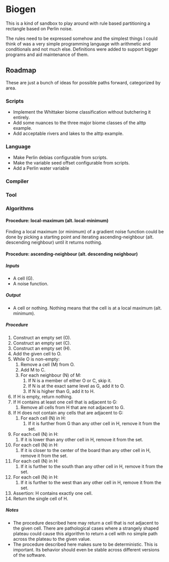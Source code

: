 # Biogen

This is a kind of sandbox to play around with rule based partitioning a
rectangle based on Perlin noise.

The rules need to be expressed somehow and the simplest things I could think of
was a very simple programming language with arithmetic and conditionals and not
much else.
Definitions were added to support bigger programs and aid maintenance of them.

## Roadmap

These are just a bunch of ideas for possible paths forward, categorized by area.


### Scripts
* Implement the Whittaker biome classification without butchering it entirely.
* Add some nuances to the three major biome classes of the alttp example.
* Add acceptable rivers and lakes to the alttp example.


### Language
* Make Perlin debias configurable from scripts.
* Make the variable seed offset configurable from scripts.
* Add a Perlin water variable


### Compiler

### Tool

### Algorithms

#### Procedure: local-maximum (alt. local-minimum)

Finding a local maximum (or minimum) of a gradient noise function could be done
by picking a starting point and iterating ascending-neighbour (alt. descending
neighbour) until it returns nothing.


#### Procedure: ascending-neighbour (alt. descending neighbour)

##### Inputs
* A cell (G).
* A noise function.

##### Output
* A cell or nothing. Nothing means that the cell is at a local maximum (alt.
  minimum).

##### Procedure
 1. Construct an empty set (O).
 2. Construct an empty set (C).
 3. Construct an empty set (H).
 4. Add the given cell to O.
 5. While O is non-empty:
    1. Remove a cell (M) from O.
    2. Add M to C.
    3. For each neighbour (N) of M:
       1. If N is a member of either O or C, skip it.
       2. If N is at the exact same level as G, add it to O.
       3. If N is higher than G, add it to H.
 6. If H is empty, return nothing.
 7. If H contains at least one cell that is adjacent to G:
    1. Remove all cells from H that are not adjacent to G.
 8. If H does not contain any cells that are adjacent to G:
    1. For each cell (N) in H:
       1. If it is further from G than any other cell in H,
          remove it from the set.
 9. For each cell (N) in H:
    1. If it is lower than any other cell in H,
       remove it from the set.
10. For each cell (N) in H:
    1. If it is closer to the center of the board than any other cell in H,
       remove it from the set.
11. For each cell (N) in H:
    1. If it is further to the south than any other cell in H, remove it from the
       set.
12. For each cell (N) in H:
    1. If it is further to the west than any other cell in H, remove it from the
       set.
14. Assertion: H contains exactly one cell.
15. Return the single cell of H.

##### Notes
* The procedure described here may return a cell that is not adjacent to the
  given cell.
  There are pathological cases where a strangely shaped plateau could cause this
  algorithm to return a cell with no simple path across the plateau to the given
  value.
* The procedure described here makes sure to be deterministic.
  This is important.
  Its behavior should even be stable across different versions of the software.
